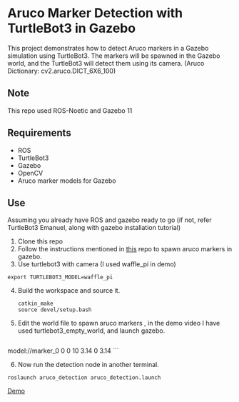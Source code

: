 
# Aruco Marker Detection with TurtleBot3 in Gazebo
This project demonstrates how to detect Aruco markers in a Gazebo simulation using TurtleBot3. The markers will be spawned in the Gazebo world, and the TurtleBot3 will detect them using its camera. (Aruco Dictionary: cv2.aruco.DICT_6X6_100)

## Note
This repo used ROS-Noetic and Gazebo 11 

## Requirements
- ROS
- TurtleBot3
- Gazebo
- OpenCV
- Aruco marker models for Gazebo

## Use
Assuming you already have ROS and gazebo ready to go (if not, refer TurtleBot3 Emanuel, along with gazebo installation tutorial)
1. Clone this repo
2. Follow the instructions mentioned in [this](https://github.com/sacchinbhg/gazebo_aruco_models) repo to spawn aruco markers in gazebo.
3. Use turtlebot3 with camera (I used waffle_pi in demo)
  ```
  export TURTLEBOT3_MODEL=waffle_pi
  ```
4. Build the workspace and source it.
   ```
   catkin_make
   source devel/setup.bash
   ```
5. Edit the world file to spawn aruco markers , in the demo video I have used turtlebot3_empty_world, and launch gazebo.
   ```
  <include>
  <uri>model://marker_0</uri>
  <pose>0 0 10 3.14 0 3.14</pose>
  </include>
   ```
  
 6. Now run the detection node in another terminal.
  ```
  roslaunch aruco_detection aruco_detection.launch
  ``` 
  [Demo](https://youtu.be/Cg8wes0mLWo)
 
  

